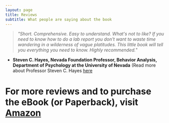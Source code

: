 ```yaml
---
layout: page
title: Reviews
subtitle: What people are saying about the book
---
```


>*"Short. Comprehensive. Easy to understand. What's not to like? If you need to know how to do a lab report
you don't want to waste time wandering in a wilderness of vague platitudes. This little book will tell you
everything you need to know. Highly recommended.*"
- **Steven C. Hayes, Nevada Foundation Professor, Behavior Analysis, Department of Psychology at the University of Nevada**
(Read more about Professor Steven C. Hayes [here](http://www.stevenchayes.com/about/)

# **For more reviews and to purchase the eBook (or Paperback), visit [Amazon](https://www.amazon.co.uk)**
